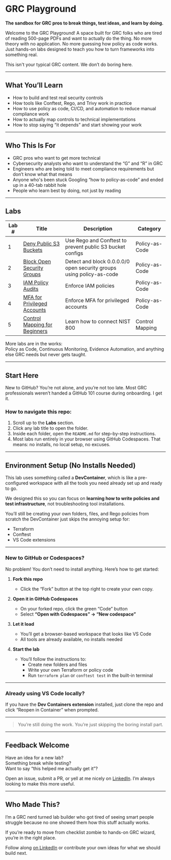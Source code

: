 # GRC Playground

**The sandbox for GRC pros to break things, test ideas, and learn by doing.**

Welcome to the GRC Playground! A space built for GRC folks who are tired of reading 500-page PDFs and want to actually do the thing. No more theory with no application. No more guessing how policy as code works. Just hands-on labs designed to teach you how to turn frameworks into something real.

This isn't your typical GRC content. We don’t do boring here.

---

## What You’ll Learn

- How to build and test real security controls  
- How tools like Conftest, Rego, and Trivy work in practice  
- How to use policy as code, CI/CD, and automation to reduce manual compliance work  
- How to actually map controls to technical implementations  
- How to stop saying “it depends” and start showing your work

---

## Who This Is For

- GRC pros who want to get more technical  
- Cybersecurity analysts who want to understand the “G” and “R” in GRC  
- Engineers who are being told to meet compliance requirements but don’t know what that means  
- Anyone who's been stuck Googling “how to policy-as-code” and ended up in a 40-tab rabbit hole  
- People who learn best by doing, not just by reading

---

## Labs

| Lab # | Title                                              | Description                                                                      | Category         |
|-------|----------------------------------------------------|----------------------------------------------------------------------------------|------------------|
| 1     | [Deny Public S3 Buckets](./Policy-As-Code/Lab%2001-Deny-Public-S3/README.md) | Use Rego and Conftest to prevent public S3 bucket configs                        | Policy-as-Code   |
| 2     | [Block Open Security Groups](./Policy-As-Code/Lab%2002-Block-Open-Security-Groups/readme.md) | Detect and block 0.0.0.0/0 open security groups using policy-as-code             | Policy-as-Code   |
| 3     | [IAM Policy Audits](./Policy-As-Code/IAM-Policy-Audits/readme.md) | Enforce IAM policies  | Policy-as-Code
| 4     | [MFA for Privileged Accounts](./Policy-As-Code/ac-6-enforcing-mfa-privileged-accounts/readme.md) | Enforce MFA for privileged accounts  | Policy-as-Code
| 5     | [Control Mapping for Beginners](./Control-Mapping/Lab%2001-Control-Mapping-for-Beginners/readme.md) | Learn how to connect NIST 800  | Control Mapping



More labs are in the works:  
Policy as Code, Continuous Monitoring, Evidence Automation, and anything else GRC needs but never gets taught.

---

## Start Here

New to GitHub? You’re not alone, and you’re not too late. Most GRC professionals weren’t handed a GitHub 101 course during onboarding. I get it.

### How to navigate this repo:
1. Scroll up to the **Labs** section.
2. Click any lab title to open the folder.
3. Inside each folder, open the `README.md` for step-by-step instructions.
4. Most labs run entirely in your browser using GitHub Codespaces. That means: no installs, no local setup, no excuses.

---

## Environment Setup (No Installs Needed)

This lab uses something called a **DevContainer**, which is like a pre-configured workspace with all the tools you need already set up and ready to go.

We designed this so you can focus on **learning how to write policies and test infrastructure**, not troubleshooting tool installations.

You’ll still be creating your own folders, files, and Rego policies from scratch the DevContainer just skips the annoying setup for:

- Terraform  
- Conftest  
- VS Code extensions

---

### New to GitHub or Codespaces?

No problem! You don’t need to install anything. Here’s how to get started:

1. **Fork this repo**  
   - Click the “Fork” button at the top right to create your own copy.

2. **Open it in GitHub Codespaces**  
   - On your forked repo, click the green “Code” button  
   - Select **“Open with Codespaces” → “New codespace”**

3. **Let it load**  
   - You’ll get a browser-based workspace that looks like VS Code  
   - All tools are already available, no installs needed

4. **Start the lab**  
   - You’ll follow the instructions to:
     - Create new folders and files
     - Write your own Terraform or policy code
     - Run `terraform plan` or `conftest test` in the built-in terminal

---

### Already using VS Code locally?

If you have the **Dev Containers extension** installed, just clone the repo and click “Reopen in Container” when prompted.

---

> You’re still doing the work. You’re just skipping the boring install part.

---

## Feedback Welcome

Have an idea for a new lab?  
Something break while testing?  
Want to say “this helped me actually get it”?

Open an issue, submit a PR, or yell at me nicely on [LinkedIn](https://www.linkedin.com/in/ashley-pearce). I’m always looking to make this more useful.

---

## Who Made This?

I’m a GRC nerd turned lab builder who got tired of seeing smart people struggle because no one showed them how this stuff actually works.

If you’re ready to move from checklist zombie to hands-on GRC wizard, you’re in the right place.

Follow along [on LinkedIn](https://www.linkedin.com/in/ashley-pearce) or contribute your own ideas for what we should build next.
